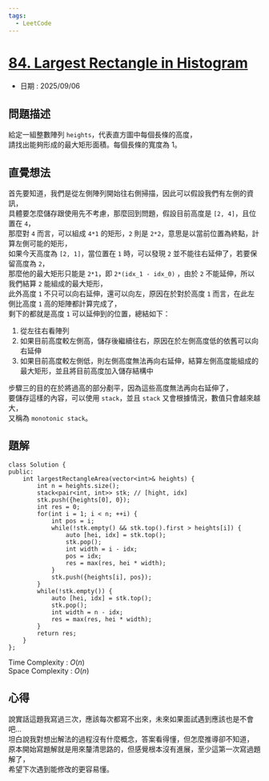 ```yaml
---
tags:
  - LeetCode
---
```


# [84. Largest Rectangle in Histogram](https://leetcode.com/problems/largest-rectangle-in-histogram/description/)  

+ 日期 : 2025/09/06  

## 問題描述  

給定一組整數陣列 `heights`，代表直方圖中每個長條的高度，  
請找出能夠形成的最大矩形面積。每個長條的寬度為 1。

## 直覺想法  

首先要知道，我們是從左側陣列開始往右側掃描，因此可以假設我們有左側的資訊，  
具體要怎麼儲存跟使用先不考慮，那麼回到問題，假設目前高度是 `[2, 4]`，且位置在 `4`，  
那麼對 `4` 而言，可以組成 `4*1` 的矩形，`2` 則是 `2*2`，意思是以當前位置為終點，計算左側可能的矩形，  
如果今天高度為 `[2, 1]`，當位置在 `1` 時，可以發現 `2` 並不能往右延伸了，若要保留高度為 `2`，  
那麼他的最大矩形只能是 `2*1`，即 `2*(idx_1 - idx_0)` ，由於 `2` 不能延伸，所以我們結算 `2` 能組成的最大矩形，  
此外高度 `1` 不只可以向右延伸，還可以向左，原因在於對於高度 `1` 而言，在此左側比高度 `1` 高的矩陣都計算完成了，  
剩下的都就是高度 `1` 可以延伸到的位置，總結如下：  

1. 從左往右看陣列  
2. 如果目前高度較左側高，儲存後繼續往右，原因在於左側高度低的依舊可以向右延伸  
3. 如果目前高度較左側低，則左側高度無法再向右延伸，結算左側高度能組成的最大矩形，並且將目前高度加入儲存結構中  

步驟三的目的在於將過高的部分剷平，因為這些高度無法再向右延伸了，  
要儲存這樣的內容，可以使用 `stack`，並且 `stack` 又會根據情況，數值只會越來越大，  
又稱為 `monotonic stack`。  

## 題解  

```cpp=
class Solution {
public:
    int largestRectangleArea(vector<int>& heights) {
        int n = heights.size();
        stack<pair<int, int>> stk; // [hight, idx]
        stk.push({heights[0], 0});
        int res = 0;
        for(int i = 1; i < n; ++i) {
            int pos = i;
            while(!stk.empty() && stk.top().first > heights[i]) {
                auto [hei, idx] = stk.top();
                stk.pop();
                int width = i - idx;
                pos = idx;
                res = max(res, hei * width);
            }
            stk.push({heights[i], pos});
        }
        while(!stk.empty()) {
            auto [hei, idx] = stk.top();
            stk.pop();
            int width = n - idx;
            res = max(res, hei * width);
        }
        return res;
    }
};
```

Time Complexity : $O(n)$  
Space Complexity : $O(n)$  

## 心得  

說實話這題我寫過三次，應該每次都寫不出來，未來如果面試遇到應該也是不會吧...  
坦白說我對想出解法的過程沒有什麼概念，答案看得懂，但怎麼推導卻不知道，  
原本開始寫題解就是用來釐清思路的，但感覺根本沒有進展，至少這第一次寫過題解了，  
希望下次遇到能修改的更容易懂。  
